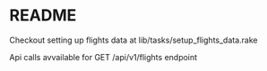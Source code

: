 # README

Checkout setting up flights data at lib/tasks/setup_flights_data.rake

Api calls avvailable for GET /api/v1/flights endpoint